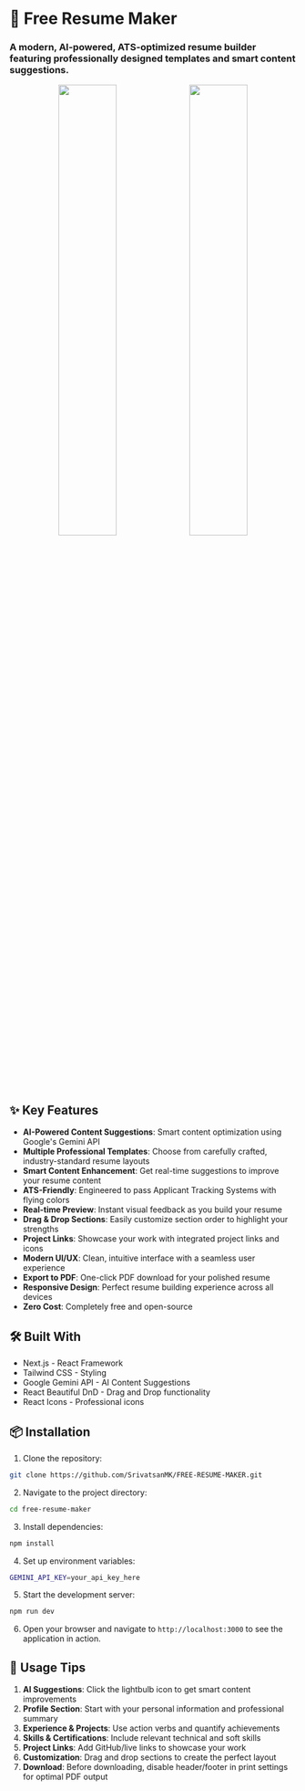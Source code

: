 # 🚀 Free Resume Maker

### A modern, AI-powered, ATS-optimized resume builder featuring professionally designed templates and smart content suggestions.

<p align="center">
  <img src="preview.png" width="45%" />
  <img src="preview2.png" width="45%" />
</p>

<!-- GitAds-Verify: 3NQ7U162UFM33NVZSY8M3IPHVI14UPSE -->

## ✨ Key Features

- **AI-Powered Content Suggestions**: Smart content optimization using Google's Gemini API
- **Multiple Professional Templates**: Choose from carefully crafted, industry-standard resume layouts
- **Smart Content Enhancement**: Get real-time suggestions to improve your resume content
- **ATS-Friendly**: Engineered to pass Applicant Tracking Systems with flying colors
- **Real-time Preview**: Instant visual feedback as you build your resume
- **Drag & Drop Sections**: Easily customize section order to highlight your strengths
- **Project Links**: Showcase your work with integrated project links and icons
- **Modern UI/UX**: Clean, intuitive interface with a seamless user experience
- **Export to PDF**: One-click PDF download for your polished resume
- **Responsive Design**: Perfect resume building experience across all devices
- **Zero Cost**: Completely free and open-source

## 🛠️ Built With

- Next.js - React Framework
- Tailwind CSS - Styling
- Google Gemini API - AI Content Suggestions
- React Beautiful DnD - Drag and Drop functionality
- React Icons - Professional icons

## 📦 Installation

1. Clone the repository:
```bash
git clone https://github.com/SrivatsanMK/FREE-RESUME-MAKER.git
```

2. Navigate to the project directory:
```bash
cd free-resume-maker
```

3. Install dependencies:
```bash
npm install
```

4. Set up environment variables:
```bash
GEMINI_API_KEY=your_api_key_here
```

5. Start the development server:
```bash
npm run dev
```

6. Open your browser and navigate to `http://localhost:3000` to see the application in action.

## 📝 Usage Tips

1. **AI Suggestions**: Click the lightbulb icon to get smart content improvements
2. **Profile Section**: Start with your personal information and professional summary
3. **Experience & Projects**: Use action verbs and quantify achievements
4. **Skills & Certifications**: Include relevant technical and soft skills
5. **Project Links**: Add GitHub/live links to showcase your work
6. **Customization**: Drag and drop sections to create the perfect layout
7. **Download**: Before downloading, disable header/footer in print settings for optimal PDF output

